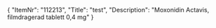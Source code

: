 {
  "ItemNr": "112213",
  "Title": "test",
  "Description": "Moxonidin Actavis, filmdragerad tablett 0,4 mg"
}